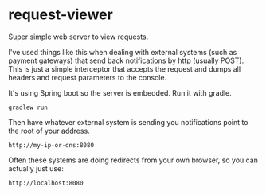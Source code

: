 # request-viewer
Super simple web server to view requests.

I've used things like this when dealing with external systems (such as payment gateways) that send back notifications by http (usually POST). This is just a simple interceptor that accepts the request and dumps all headers and request parameters to the console.

It's using Spring boot so the server is embedded. Run it with gradle.

<code>gradlew run</code>

Then have whatever external system is sending you notifications point to the root of your address.

<code>http://my-ip-or-dns:8080</code>

Often these systems are doing redirects from your own browser, so you can actually just use:

<code>http://localhost:8080</code>
